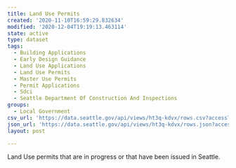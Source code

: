 ```yaml
---
title: Land Use Permits
created: '2020-11-10T16:59:29.832634'
modified: '2020-12-04T19:19:13.463114'
state: active
type: dataset
tags:
  - Building Applications
  - Early Design Guidance
  - Land Use Applications
  - Land Use Permits
  - Master Use Permits
  - Permit Applications
  - Sdci
  - Seattle Department Of Construction And Inspections
groups:
  - Local Government
csv_url: 'https://data.seattle.gov/api/views/ht3q-kdvx/rows.csv?accessType=DOWNLOAD'
json_url: 'https://data.seattle.gov/api/views/ht3q-kdvx/rows.json?accessType=DOWNLOAD'
layout: post

---
```

Land Use permits that are in progress or that have been issued in Seattle.
